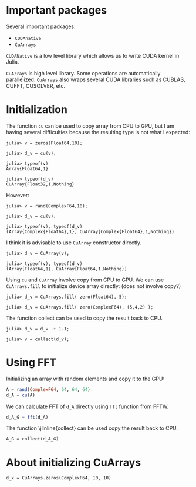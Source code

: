 # Important packages

Several important packages:
- `CUDAnative`
- `CuArrays`

`CUDANative` is a low level library which allows us to write CUDA kernel in Julia.

`CuArrays` is high level library. Some operations are automatically
parallelized. `CuArrays` also wraps several CUDA libraries such as
CUBLAS, CUFFT, CUSOLVER, etc.

# Initialization

The function `cu` can be used to copy array from CPU to GPU, but I am having
several difficulties because the resulting type is not what I expected:
```
julia> v = zeros(Float64,10);

julia> d_v = cu(v);

julia> typeof(v)
Array{Float64,1}

julia> typeof(d_v)
CuArray{Float32,1,Nothing}
```

However:
```
julia> v = rand(ComplexF64,10);

julia> d_v = cu(v);

julia> typeof(v), typeof(d_v)
(Array{Complex{Float64},1}, CuArray{Complex{Float64},1,Nothing})
```


I think it is advisable to use `CuArray` constructor directly.
```
julia> d_v = CuArray(v);

julia> typeof(v), typeof(d_v)
(Array{Float64,1}, CuArray{Float64,1,Nothing})
```

Using `cu` and `CuArray` involve copy from CPU to GPU. We can use
`CuArrays.fill` to initialize device array directly: (does not involve copy?)
```
julia> d_v = CuArrays.fill( zero(Float64), 5);

julia> d_v = CuArrays.fill( zero(ComplexF64), (5,4,2) );
```

The function collect can be used to copy the result back to CPU.
```
julia> d_v = d_v .+ 1.1;

julia> v = collect(d_v);
```


# Using FFT

Initializing an array with random elements and copy it to the GPU:
```julia
A = rand(ComplexF64, 64, 64, 64)
d_A = cu(A)
```

We can calculate FFT of `d_A` directly using `fft` function from FFTW.
```julia
d_A_G = fft(d_A)
```

The function \jlinline{collect} can be used copy the result back to CPU.
```
A_G = collect(d_A_G)
```

# About initializing CuArrays

```
d_x = CuArrays.zeros(ComplexF64, 10, 10)
```
